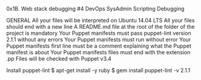 0x1B. Web stack debugging #4
DevOps
SysAdmin
Scripting
Debugging


GENERAL
All your files will be interpreted on Ubuntu 14.04 LTS
All your files should end with a new line
A README.md file at the root of the folder of the project is mandatory
Your Puppet manifests must pass puppet-lint version 2.1.1 without any errors
Your Puppet manifests must run without error
Your Puppet manifests first line must be a comment explaining what the Puppet manifest is about
Your Puppet manifests files must end with the extension .pp
Files will be checked with Puppet v3.4


Install puppet-lint
$ apt-get install -y ruby
$ gem install puppet-lint -v 2.1.1

